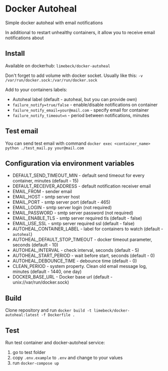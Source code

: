 # Docker Autoheal
Simple docker autoheal with email notifications

In additional to restart unhealthy containers, 
it allow you to receive email notifications about  

## Install

Available on dockerhub:  `limebeck/docker-autoheal`

Don't forget to add volume with docker socket. 
Usually like this: `-v /var/run/docker.sock:/var/run/docker.sock`

Add to your containers labels:

- Autoheal label (default - autoheal, but you can provide own)
- `failure_notify=true/false` - enable/disable notifications on container
- `failure_notify_email=your@mail.com` - specify email for container
- `failure_notify_timeout=n` - period between notifications, minutes


## Test email

You can send test email with command `docker exec <container_name> python ./test_mail.py your@mail.com`

## Configuration via environment variables
* DEFAULT_SEND_TIMEOUT_MIN - default send timeout for every container, minutes (default - 15)
* DEFAULT_RECEIVER_ADDRESS - default notification receiver email
* EMAIL_FROM - sender email
* EMAIL_HOST - smtp server host
* EMAIL_PORT - smtp server port (default - 465)
* EMAIL_LOGIN - smtp server login (not required)
* EMAIL_PASSWORD - smtp server password (not required)
* EMAIL_ENABLE_TLS - smtp server required tls (default - false)
* EMAIL_USE_SSL - smtp server required ssl (default - false)
* AUTOHEAL_CONTAINER_LABEL - label for containers to watch (default - `autoheal`)
* AUTOHEAL_DEFAULT_STOP_TIMEOUT - docker timeout parameter, seconds (default - 10)
* AUTOHEAL_INTERVAL - check interval, seconds (default - 5)
* AUTOHEAL_START_PERIOD - wait before start, seconds (default - 0)
* AUTOHEAL_DEBOUNCE_TIME - debounce time (default - 0)
* CLEAN_PERIOD - system property. Clean old email message log, minutes (default - 1440, one day)
* DOCKER_BASE_URL - Docker base url (default - unix://var/run/docker.sock)

## Build

Clone repository and run `docker build -t limebeck/docker-autoheal:latest -f Dockerfile .`

## Test

Run test container and docker-autoheal service:
1. go to test folder 
2. copy `.env.example` to `.env` and change to your values
3. run `docker-compose up`